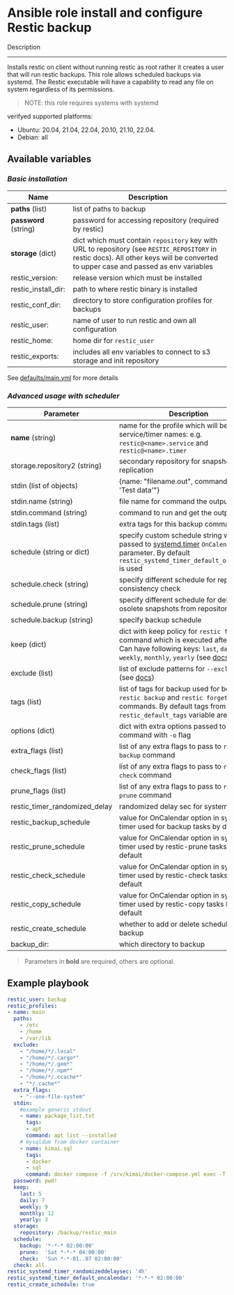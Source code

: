 
# Ansible role install and configure Restic backup

Description

-----------
Installs restic on client without running restic as root rather it creates a user that will run restic backups.
This role allows scheduled backups via systemd.
The Restic executable will have a capability to read any file on system regardless of its permissions.

> NOTE: this role requires systems with systemd

verifyed supported platforms:

- Ubuntu: 20.04, 21.04, 22.04, 20.10, 21.10, 22.04.
- Debian: all

## Available variables

### ***Basic installation***

| Name               | Description  |
| ------------------ | ------------ |
| **paths** (list) | list of paths to backup
| **password** (string) | password for accessing repository (required by restic)
| **storage** (dict) | dict which must contain `repository` key with URL to repository (see `RESTIC_REPOSITORY` in restic docs). All other keys will be converted to upper case and passed as env variables
|restic_version: | release version which must be installed
|restic_install_dir:| path to where restic binary is installed
|restic_conf_dir:| directory to store configuration profiles for backups
|restic_user: | name of user to run restic and own all configuration
|restic_home: | home dir for `restic_user`
|restic_exports: | includes all env variables to connect to s3 storage and init repository

See [defaults/main.yml](./defaults/main.yml) for more details

### ***Advanced usage with scheduler***

| Parameter | Description |
| --------- | ----------- |
| **name** (string) | name for the profile which will be used in service/timer names: e.g. `restic@<name>.service` and `restic@<name>.timer`
| storage.repository2 (string) | secondary repository for snapshot replication
| stdin (list of objects) | {name: "filename.out", command: "echo 'Test data'"}
| stdin.name (string) | file name for command the output
| stdin.command (string) | command to run and get the output from
| stdin.tags (list) | extra tags for this backup command
| schedule (string or dict) | specify custom schedule string which is passed to [systemd.timer](https://www.man7.org/linux/man-pages/man7/systemd.time.7.html#CALENDAR_EVENTS) `OnCalendar` parameter. By default `restic_systemd_timer_default_oncalendar` is used
| schedule.check (string) | specify different schedule for repository consistency check
| schedule.prune (string) | specify different schedule for deleting osolete snapshots from repository
| schedule.backup (string) | specify backup schedule
| keep (dict) | dict with keep policy for `restic forget` command which is executed after backup. Can have following keys: `last`, `daily`, `weekly`, `monthly`, `yearly` (see [docs](https://restic.readthedocs.io/en/stable/060_forget.html#removing-snapshots-according-to-a-policy))
| exclude (list) | list of exclude patterns for `--exclude` flags (see [docs](https://restic.readthedocs.io/en/stable/040_backup.html#excluding-files))
| tags (list) | list of tags for backup used for both `restic backup` and `restic forget` commands. By default tags from `restic_default_tags` variable are applied
| options (dict) | dict with extra options passed to backup command with `-o` flag
| extra_flags (list) | list of any extra flags to pass to `restic backup` command
| check_flags (list) | list of any extra flags to pass to `restic check` command
| prune_flags (list) | list of any extra flags to pass to `restic prune` command
|restic_timer_randomized_delay| randomized delay sec for systemd timer
|restic_backup_schedule| value for OnCalendar option in systemd timer used for backup tasks by default
|restic_prune_schedule| value for OnCalendar option in systemd timer used by restic-prune tasks by default
|restic_check_schedule| value for OnCalendar option in systemd timer used by restic-check tasks by default
|restic_copy_schedule| value for OnCalendar option in systemd timer used by restic-copy tasks by default
|restic_create_schedule| whether to add or delete schedules for backup
|backup_dir:| which directory to backup |
> Parameters in **bold** are required, others are optional.

## Example playbook

```yaml
restic_user: backup
restic_profiles:
- name: main
  paths: 
    - /etc
    - /home
    - /var/lib
  exclude:
    - "/home/*/.local"
    - "/home/*/.cargo*"
    - "/home/*/.gem*"
    - "/home/*/.npm*"
    - "/home/*/.ccache*"
    - "*/.cache*"
  extra_flags:
    - "--one-file-system"
  stdin:
    #example generic stdout
    - name: package_list.txt
      tags:
      - apt
      command: apt list --installed
    # mysqldum from docker container
    - name: kimai.sql
      tags: 
      - docker
      - sql
      command: docker compose -f /srv/kimai/docker-compose.yml exec -T sqldb sh -c 'mysqldump -p$MYSQL_ROOT_PASSWORD --single-transaction --default-character-set=utf8mb4 --all-databases'
  password: pwd!
  keep:
    last: 5
    daily: 7
    weekly: 9
    monthly: 12
    yearly: 3
  storage:
    repository: /backup/restic_main
  schedule:
    backup: '*-*-* 02:00:00'
    prune:  'Sat *-*-* 04:00:00'
    check:  'Sun *-*-01..07 02:00:00'
  check: all
restic_systemd_timer_randomizeddelaysec: '4h'
restic_systemd_timer_default_oncalendar: '*-*-* 02:00:00'
restic_create_schedule: true
```